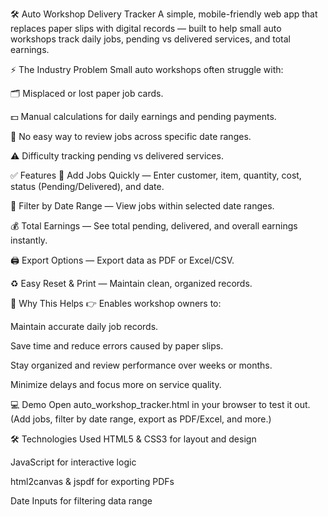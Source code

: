 🛠️ Auto Workshop Delivery Tracker
A simple, mobile-friendly web app that replaces paper slips with digital records — built to help small auto workshops track daily jobs, pending vs delivered services, and total earnings.

⚡️ The Industry Problem
Small auto workshops often struggle with:

🗂️ Misplaced or lost paper job cards.

💵 Manual calculations for daily earnings and pending payments.

📅 No easy way to review jobs across specific date ranges.

⚠️ Difficulty tracking pending vs delivered services.

✅ Features
👷 Add Jobs Quickly — Enter customer, item, quantity, cost, status (Pending/Delivered), and date.

📅 Filter by Date Range — View jobs within selected date ranges.

💰 Total Earnings — See total pending, delivered, and overall earnings instantly.

🖨️ Export Options — Export data as PDF or Excel/CSV.

♻️ Easy Reset & Print — Maintain clean, organized records.

🚀 Why This Helps
👉 Enables workshop owners to:

Maintain accurate daily job records.

Save time and reduce errors caused by paper slips.

Stay organized and review performance over weeks or months.

Minimize delays and focus more on service quality.

💻 Demo
Open auto_workshop_tracker.html in your browser to test it out.
(Add jobs, filter by date range, export as PDF/Excel, and more.)

🛠️ Technologies Used
HTML5 & CSS3 for layout and design

JavaScript for interactive logic

html2canvas & jspdf for exporting PDFs

Date Inputs for filtering data range

